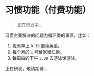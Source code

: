 # 习惯功能（付费功能）

> 正在研发中...

习惯主要解决的问题为循环类的事项，比如：

1. 每天早上 `8.30` 晨读英语。
2. 每个月的 `1` 号给家里汇款。
3. 每周四的下午 `3.30` 去游泳馆游泳。

正在研发，敬请期待...
